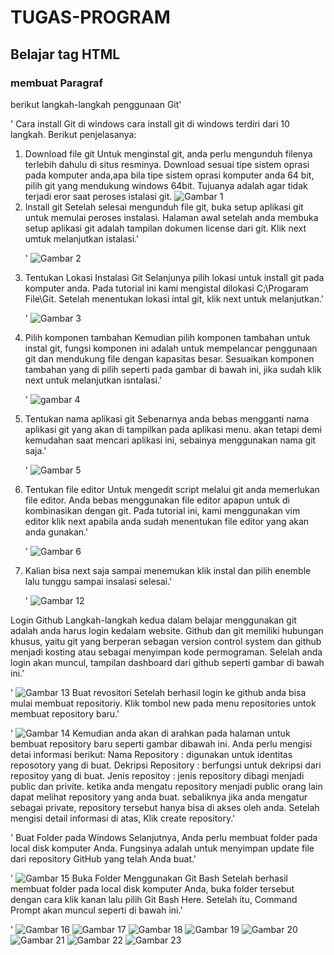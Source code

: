 # TUGAS-PROGRAM
## Belajar tag HTML

### membuat Paragraf
berikut langkah-langkah penggunaan Git'<p>'
Cara install Git di windows
cara install git di windows terdiri dari 10 langkah. Berikut penjelasanya:

1. Download file git
    Untuk menginstal git, anda perlu mengunduh filenya terlebih dahulu di situs resminya. Download sesuai tipe sistem oprasi pada komputer anda,apa bila tipe sistem oprasi komputer anda 64 bit, pilih git yang mendukung windows 64bit. Tujuanya adalah agar tidak terjadi eror saat peroses istalasi git.
![Gambar 1](screenshoot/sss1.jpeg)
2. Install git
    Setelah selesai mengunduh file git, buka setup aplikasi git untuk memulai peroses instalasi. Halaman awal setelah anda membuka setup aplikasi git adalah tampilan dokumen license dari git. Klik next umtuk melanjutkan istalasi.'<p>'
![Gambar 2](screenshoot/sss2.jpeg)
3. Tentukan Lokasi Instalasi Git
    Selanjunya pilih lokasi untuk install git pada komputer anda. Pada tutorial ini kami mengistal dilokasi C;\Progaram File\Git. Setelah menentukan lokasi intal git, klik next untuk melanjutkan.'<p>'
![Gambar 3](screenshoot/sss3.jpeg)
4. Pilih komponen tambahan
    Kemudian pilih komponen tambahan untuk instal git, fungsi komponen ini adalah untuk mempelancar penggunaan git dan mendukung file dengan kapasitas besar. Sesuaikan komponen tambahan yang di pilih seperti pada gambar di bawah ini, jika sudah klik next untuk melanjutkan isntalasi.'<p>'
![gambar 4](screenshoot/sss4.jpeg)
5. Tentukan nama aplikasi git
    Sebenarnya anda bebas mengganti nama aplikasi git yang akan di tampilkan pada aplikasi menu. akan tetapi demi kemudahan saat mencari aplikasi ini, sebainya menggunakan nama git saja.'<p>'
![Gambar 5](screenshoot/sss5.jpeg)
6. Tentukan file editor
    Untuk mengedit script melalui git anda memerlukan file editor. Anda bebas menggunakan file editor apapun untuk di kombinasikan dengan git. Pada tutorial ini, kami menggunakan vim  editor klik next apabila anda sudah menentukan file editor yang akan anda gunakan.'<p>'
![Gambar 6](screenshoot/sss6.jpeg)
7.  Kalian bisa next saja sampai menemukan klik instal dan pilih enemble lalu tunggu sampai insalasi selesai.'<p>'
![Gambar 12](screenshoot/sss12.jpeg)

Login Github 
    Langkah-langkah kedua dalam belajar menggunakan git adalah anda harus login kedalam website. Github dan git memiliki hubungan khusus, yaitu git yang berperan sebagan version control system dan github menjadi kosting atau sebagai menyimpan kode permograman. Selelah anda login akan muncul, tampilan dashboard dari github seperti gambar di bawah ini.'<p>'
![Gambar 13](screenshoot/ss2.jpeg)
Buat revositori
    Setelah berhasil login ke github anda bisa mulai membuat repositoriy. Klik tombol new pada menu repositories untok membuat repository baru.'<p>'
![Gambar 14](screenshoot/ss3.jpeg)
Kemudian anda akan di arahkan pada halaman untuk bembuat repository baru seperti gambar dibawah ini. Anda perlu mengisi detai informasi berikut:
Nama Repository     : digunakan untuk identitas reposotory yang di buat.
Dekripsi Repository : berfungsi untuk dekripsi dari repositoy yang di buat.
Jenis repositoy     : jenis repository dibagi menjadi public dan privite. ketika anda mengatu       repository menjadi public orang lain dapat melihat repository yang anda buat. sebaliknya jika anda mengatur sebagai private, repository tersebut hanya bisa di akses oleh anda.
Setelah mengisi detail informasi di atas, Klik create repository.'<p>' 
Buat Folder pada Windows
    Selanjutnya, Anda perlu membuat folder pada local disk komputer Anda. Fungsinya adalah untuk menyimpan update file dari repository GitHub yang telah Anda buat.'<p>'
![Gambar 15](screenshoot/sss81.JPG)
Buka Folder Menggunakan Git Bash
    Setelah berhasil membuat folder pada local disk komputer Anda,  buka folder tersebut dengan cara klik kanan lalu pilih Git Bash Here. Setelah itu, Command Prompt akan muncul seperti di bawah ini.'<p>'
![Gambar 16](screenshoot/sss82.JPG)
![Gambar 17](screenshoot/sss83.JPG)
![Gambar 18](screenshoot/sss84.JPG)
![Gambar 19](screenshoot/sss85.JPG)
![Gambar 20](screenshoot/sss86.JPG)
![Gambar 21](screenshoot/sss87.JPG)
![Gambar 22](screenshoot/sss88.JPG)
![Gambar 23](screenshoot/sss80.JPG)